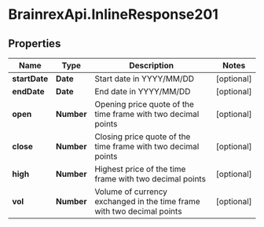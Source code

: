 # BrainrexApi.InlineResponse201

## Properties
Name | Type | Description | Notes
------------ | ------------- | ------------- | -------------
**startDate** | **Date** | Start date in YYYY/MM/DD | [optional] 
**endDate** | **Date** | End date in YYYY/MM/DD | [optional] 
**open** | **Number** | Opening price quote of the time frame with two decimal points | [optional] 
**close** | **Number** | Closing price quote of the time frame with two decimal points | [optional] 
**high** | **Number** | Highest price of the time frame with two decimal points | [optional] 
**vol** | **Number** | Volume of currency exchanged in the time frame with two decimal points | [optional] 


